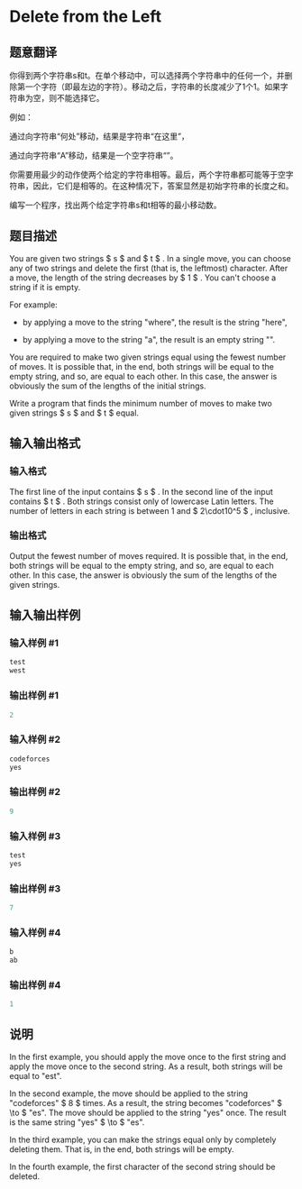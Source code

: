 # Delete from the Left

## 题意翻译

你得到两个字符串s和t。在单个移动中，可以选择两个字符串中的任何一个，并删除第一个字符（即最左边的字符）。移动之后，字符串的长度减少了1个1。如果字符串为空，则不能选择它。

例如：

通过向字符串“何处”移动，结果是字符串“在这里”，

通过向字符串“A”移动，结果是一个空字符串“”。

你需要用最少的动作使两个给定的字符串相等。最后，两个字符串都可能等于空字符串，因此，它们是相等的。在这种情况下，答案显然是初始字符串的长度之和。

编写一个程序，找出两个给定字符串s和t相等的最小移动数。

## 题目描述

You are given two strings $ s $ and $ t $ . In a single move, you can choose any of two strings and delete the first (that is, the leftmost) character. After a move, the length of the string decreases by $ 1 $ . You can't choose a string if it is empty.

For example:

- by applying a move to the string "where", the result is the string "here",

- by applying a move to the string "a", the result is an empty string "".

You are required to make two given strings equal using the fewest number of moves. It is possible that, in the end, both strings will be equal to the empty string, and so, are equal to each other. In this case, the answer is obviously the sum of the lengths of the initial strings.

Write a program that finds the minimum number of moves to make two given strings $ s $ and $ t $ equal.

## 输入输出格式

### 输入格式

The first line of the input contains $ s $ . In the second line of the input contains $ t $ . Both strings consist only of lowercase Latin letters. The number of letters in each string is between 1 and $ 2\cdot10^5 $ , inclusive.

### 输出格式

Output the fewest number of moves required. It is possible that, in the end, both strings will be equal to the empty string, and so, are equal to each other. In this case, the answer is obviously the sum of the lengths of the given strings.

## 输入输出样例

### 输入样例 #1

```cpp
test
west

```
### 输出样例 #1

```cpp
2

```
### 输入样例 #2

```cpp
codeforces
yes

```
### 输出样例 #2

```cpp
9

```
### 输入样例 #3

```cpp
test
yes

```
### 输出样例 #3

```cpp
7

```
### 输入样例 #4

```cpp
b
ab

```
### 输出样例 #4

```cpp
1

```
## 说明

In the first example, you should apply the move once to the first string and apply the move once to the second string. As a result, both strings will be equal to "est".

In the second example, the move should be applied to the string "codeforces" $ 8 $ times. As a result, the string becomes "codeforces" $ \to $ "es". The move should be applied to the string "yes" once. The result is the same string "yes" $ \to $ "es".

In the third example, you can make the strings equal only by completely deleting them. That is, in the end, both strings will be empty.

In the fourth example, the first character of the second string should be deleted.

